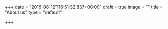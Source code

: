 +++
date = "2016-08-12T16:51:32.837+00:00"
draft = true
image = ""
title = "About us"
type = "default"

+++
